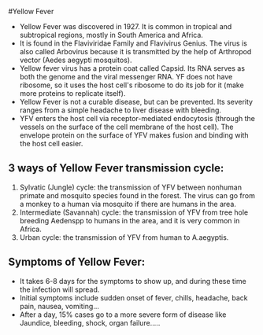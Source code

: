 #Yellow Fever 

* Yellow Fever was discovered in 1927. It is common in tropical and subtropical regions, mostly in South America and Africa.
* It is found in the   Flaviviridae Family and Flavivirus Genius. The virus is also called Arbovirus because it is transmitted by the help of Arthropod vector (Aedes aegypti mosquitos). 
* Yellow fever virus has a protein coat called Capsid. Its RNA serves as both the genome and the viral messenger RNA. YF does not have ribosome, so it uses the host cell's ribosome to do its job for it (make more proteins to replicate itself).
* Yellow Fever is not a curable disease, but can be prevented. Its severity ranges from a simple headache to liver disease with bleeding.
* YFV enters the host cell via receptor-mediated endocytosis (through the vessels on the surface of the cell membrane of the host cell). The envelope protein on the surface of YFV makes fusion and binding with the host cell easier.

## 3 ways of Yellow Fever transmission cycle:

1. Sylvatic (Jungle) cycle: the transmission of YFV between nonhuman primate and mosquito species found in the forest. The virus can go from a monkey to a human via mosquito if there are humans in the area.
2. Intermediate (Savannah) cycle: the transmission of YFV from tree hole breeding Aedenspp to humans in the area, and it is very common in Africa.
3. Urban cycle: the transmission of YFV from human to A.aegyptis.


## Symptoms of Yellow Fever:
* It takes 6-8 days for the symptoms to show up, and during these time the infection will spread.
* Initial symptoms include sudden onset of fever, chills, headache, back pain, nausea, vomiting...
* After a day, 15% cases go to a more severe form of disease like Jaundice, bleeding, shock, organ failure.....
